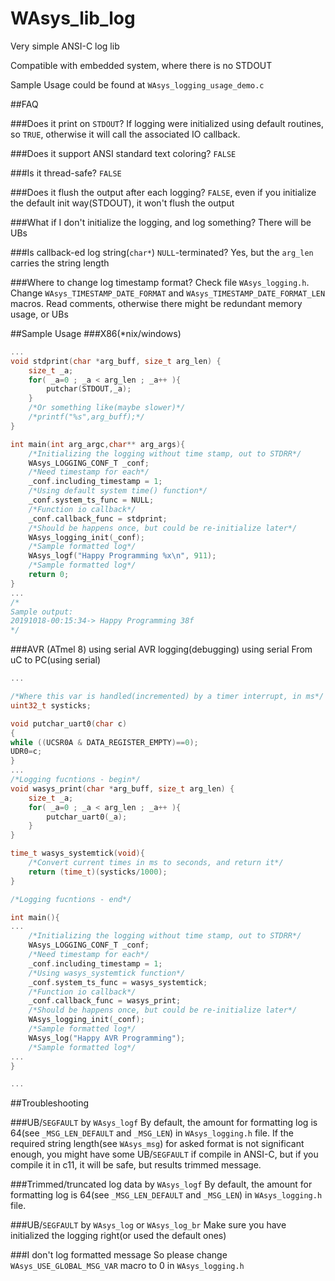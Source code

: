 # WAsys_lib_log
Very simple ANSI-C log lib

Compatible with embedded system, where there is no STDOUT

Sample Usage could be found at `WAsys_logging_usage_demo.c`

##FAQ

###Does it print on `STDOUT`?
If logging were initialized using default routines, so `TRUE`, otherwise it will call the associated IO callback.

###Does it support ANSI standard text coloring?
`FALSE`

###Is it thread-safe?
`FALSE`

###Does it flush the output after each logging?
`FALSE`, even if you initialize the default init way(STDOUT), it won't flush the output

###What if I don't initialize the logging, and log something?
There will be UBs

###Is callback-ed log string(`char*`) `NULL`-terminated?
Yes, but the `arg_len` carries the string length

###Where to change log timestamp format?
Check file `WAsys_logging.h`. Change `WAsys_TIMESTAMP_DATE_FORMAT` and `WAsys_TIMESTAMP_DATE_FORMAT_LEN` macros.
Read comments, otherwise there might be redundant memory usage, or UBs 

##Sample Usage
###X86(*nix/windows)
```c
...
void stdprint(char *arg_buff, size_t arg_len) {
	size_t _a;
	for( _a=0 ; _a < arg_len ; _a++ ){
		putchar(STDOUT,_a);
	}
	/*Or something like(maybe slower)*/
	/*printf("%s",arg_buff);*/
}

int main(int arg_argc,char** arg_args){
	/*Initializing the logging without time stamp, out to STDRR*/
	WAsys_LOGGING_CONF_T _conf;
	/*Need timestamp for each*/
	_conf.including_timestamp = 1;
	/*Using default system time() function*/
	_conf.system_ts_func = NULL;
	/*Function io callback*/
	_conf.callback_func = stdprint;
	/*Should be happens once, but could be re-initialize later*/
	WAsys_logging_init(_conf);
	/*Sample formatted log*/
	WAsys_logf("Happy Programming %x\n", 911);
	/*Sample formatted log*/
	return 0;
}
...
/*
Sample output:
20191018-00:15:34-> Happy Programming 38f
*/
```

###AVR (ATmel 8) using serial
AVR logging(debugging) using serial
From uC to PC(using serial)

```c
...

/*Where this var is handled(incremented) by a timer interrupt, in ms*/
uint32_t systicks;

void putchar_uart0(char c)
{
while ((UCSR0A & DATA_REGISTER_EMPTY)==0);
UDR0=c;
}
...
/*Logging fucntions - begin*/
void wasys_print(char *arg_buff, size_t arg_len) {
	size_t _a;
	for( _a=0 ; _a < arg_len ; _a++ ){
		putchar_uart0(_a);
	}
}

time_t wasys_systemtick(void){
	/*Convert current times in ms to seconds, and return it*/
	return (time_t)(systicks/1000);
}

/*Logging fucntions - end*/

int main(){
...
	/*Initializing the logging without time stamp, out to STDRR*/
	WAsys_LOGGING_CONF_T _conf;
	/*Need timestamp for each*/
	_conf.including_timestamp = 1;
	/*Using wasys_systemtick function*/
	_conf.system_ts_func = wasys_systemtick;
	/*Function io callback*/
	_conf.callback_func = wasys_print;
	/*Should be happens once, but could be re-initialize later*/
	WAsys_logging_init(_conf);
	/*Sample formatted log*/
	WAsys_log("Happy AVR Programming");
	/*Sample formatted log*/
...
}

...
```

##Troubleshooting

###UB/`SEGFAULT` by `WAsys_logf`
By default, the amount for formatting log is 64(see `_MSG_LEN_DEFAULT` and `_MSG_LEN`) in `WAsys_logging.h` file.
If the required string length(see `WAsys_msg`) for asked format is not significant enough, you might have some UB/`SEGFAULT` if compile in ANSI-C, but if you compile it in c11, it will be safe, but results trimmed message.

###Trimmed/truncated log data by `WAsys_logf`
By default, the amount for formatting log is 64(see `_MSG_LEN_DEFAULT` and `_MSG_LEN`) in `WAsys_logging.h` file.

###UB/`SEGFAULT` by `WAsys_log` or `WAsys_log_br`
Make sure you have initialized the logging right(or used the default ones)

###I don't log formatted message
So please change `WAsys_USE_GLOBAL_MSG_VAR` macro to 0 in `WAsys_logging.h`

